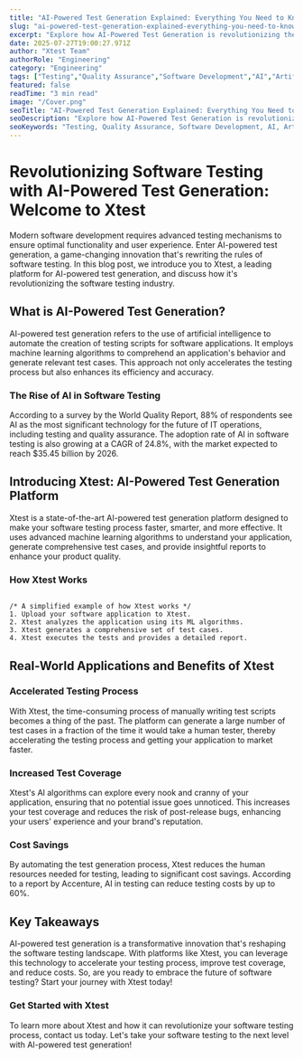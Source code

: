 ```yaml
---
title: "AI-Powered Test Generation Explained: Everything You Need to Know"
slug: "ai-powered-test-generation-explained-everything-you-need-to-know"
excerpt: "Explore how AI-Powered Test Generation is revolutionizing the education sector by providing personalized, efficient, and adaptive testing methods. Understand how cutting-edge technology can transform conventional testing patterns, creating a more student-focused and result-oriented approach. Click in to discover the future of education!"
date: 2025-07-27T19:00:27.971Z
author: "Xtest Team"
authorRole: "Engineering"
category: "Engineering"
tags: ["Testing","Quality Assurance","Software Development","AI","Artificial Intelligence"]
featured: false
readTime: "3 min read"
image: "/Cover.png"
seoTitle: "AI-Powered Test Generation Explained: Everything You Need to Know"
seoDescription: "Explore how AI-Powered Test Generation is revolutionizing the education sector by providing personalized, efficient, and adaptive testing methods. Understand how cutting-edge technology can transform conventional testing patterns, creating a more student-focused and result-oriented approach. Click in to discover the future of education!"
seoKeywords: "Testing, Quality Assurance, Software Development, AI, Artificial Intelligence"
---
```


# Revolutionizing Software Testing with AI-Powered Test Generation: Welcome to Xtest

Modern software development requires advanced testing mechanisms to ensure optimal functionality and user experience. Enter AI-powered test generation, a game-changing innovation that's rewriting the rules of software testing. In this blog post, we introduce you to Xtest, a leading platform for AI-powered test generation, and discuss how it's revolutionizing the software testing industry.

## What is AI-Powered Test Generation?

AI-powered test generation refers to the use of artificial intelligence to automate the creation of testing scripts for software applications. It employs machine learning algorithms to comprehend an application's behavior and generate relevant test cases. This approach not only accelerates the testing process but also enhances its efficiency and accuracy.

### The Rise of AI in Software Testing

According to a survey by the World Quality Report, 88% of respondents see AI as the most significant technology for the future of IT operations, including testing and quality assurance. The adoption rate of AI in software testing is also growing at a CAGR of 24.8%, with the market expected to reach $35.45 billion by 2026.

## Introducing Xtest: AI-Powered Test Generation Platform

Xtest is a state-of-the-art AI-powered test generation platform designed to make your software testing process faster, smarter, and more effective. It uses advanced machine learning algorithms to understand your application, generate comprehensive test cases, and provide insightful reports to enhance your product quality.

### How Xtest Works

```

/* A simplified example of how Xtest works */
1. Upload your software application to Xtest.
2. Xtest analyzes the application using its ML algorithms.
3. Xtest generates a comprehensive set of test cases.
4. Xtest executes the tests and provides a detailed report.
```

## Real-World Applications and Benefits of Xtest

### Accelerated Testing Process

With Xtest, the time-consuming process of manually writing test scripts becomes a thing of the past. The platform can generate a large number of test cases in a fraction of the time it would take a human tester, thereby accelerating the testing process and getting your application to market faster.

### Increased Test Coverage

Xtest's AI algorithms can explore every nook and cranny of your application, ensuring that no potential issue goes unnoticed. This increases your test coverage and reduces the risk of post-release bugs, enhancing your users' experience and your brand's reputation.

### Cost Savings

By automating the test generation process, Xtest reduces the human resources needed for testing, leading to significant cost savings. According to a report by Accenture, AI in testing can reduce testing costs by up to 60%.

## Key Takeaways

AI-powered test generation is a transformative innovation that's reshaping the software testing landscape. With platforms like Xtest, you can leverage this technology to accelerate your testing process, improve test coverage, and reduce costs. So, are you ready to embrace the future of software testing? Start your journey with Xtest today!

### Get Started with Xtest

To learn more about Xtest and how it can revolutionize your software testing process, contact us today. Let's take your software testing to the next level with AI-powered test generation!